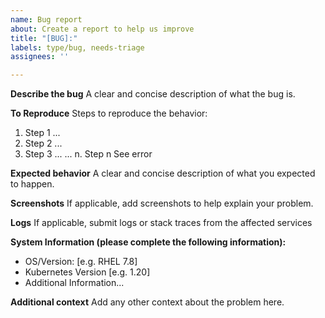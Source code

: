 ```yaml
---
name: Bug report
about: Create a report to help us improve
title: "[BUG]:"
labels: type/bug, needs-triage
assignees: ''

---
```

**Describe the bug**
A clear and concise description of what the bug is.

**To Reproduce**
Steps to reproduce the behavior:
1. Step 1 ...
2. Step 2 ...
3. Step 3 ...
...
n. Step n See error

**Expected behavior**
A clear and concise description of what you expected to happen.

**Screenshots**
If applicable, add screenshots to help explain your problem.

**Logs**
If applicable, submit logs or stack traces from the affected services

**System Information (please complete the following information):**
 - OS/Version: [e.g. RHEL 7.8]
 - Kubernetes Version [e.g. 1.20]
 - Additional Information...

**Additional context**
Add any other context about the problem here.
